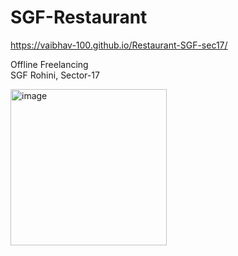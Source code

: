 # SGF-Restaurant
https://vaibhav-100.github.io/Restaurant-SGF-sec17/

Offline Freelancing <br>
SGF Rohini, Sector-17

<img src="https://github.com/vaibhav-1098/SGF-Restaurant/assets/169792003/121e383e-a3d6-4f4e-944c-e6fe75448cb9" alt="image" width="250"/>
